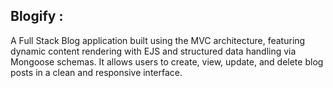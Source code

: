 ## Blogify : 
A Full Stack Blog application built using the MVC architecture, featuring dynamic content rendering with EJS and structured data handling via Mongoose schemas. 
It allows users to create, view, update, and delete blog posts in a clean and responsive interface.
